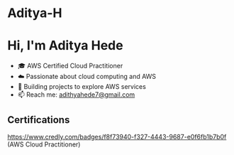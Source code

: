 # Aditya-H
# Hi, I'm Aditya Hede
- 🎓 AWS Certified Cloud Practitioner
- ☁️ Passionate about cloud computing and AWS
- 🚀 Building projects to explore AWS services
- 📫 Reach me: adithyahede7@gmail.com
## Certifications
https://www.credly.com/badges/f8f73940-f327-4443-9687-e0f6fb1b7b0f (AWS Cloud Practitioner)
